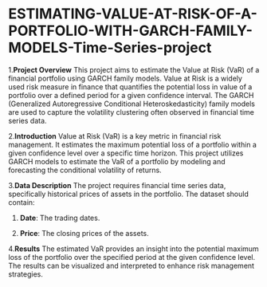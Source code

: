 # ESTIMATING-VALUE-AT-RISK-OF-A-PORTFOLIO-WITH-GARCH-FAMILY-MODELS-Time-Series-project
1.**Project Overview**
This project aims to estimate the Value at Risk (VaR) of a financial portfolio using GARCH family models. Value at Risk is a widely used risk measure in finance that quantifies the potential loss in value of a portfolio over a defined period for a given confidence interval. The GARCH (Generalized Autoregressive Conditional Heteroskedasticity) family models are used to capture the volatility clustering often observed in financial time series data.

2.**Introduction**
Value at Risk (VaR) is a key metric in financial risk management. It estimates the maximum potential loss of a portfolio within a given confidence level over a specific time horizon. This project utilizes GARCH models to estimate the VaR of a portfolio by modeling and forecasting the conditional volatility of returns.

3.**Data Description**
The project requires financial time series data, specifically historical prices of assets in the portfolio. The dataset should contain:
   
   1. **Date**: The trading dates.
   
   2. **Price**: The closing prices of the assets.
     
4.**Results**
The estimated VaR provides an insight into the potential maximum loss of the portfolio over the specified period at the given confidence level. The results can be visualized and interpreted to enhance risk management strategies.